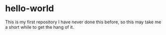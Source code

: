 # hello-world
This is my first repository
I have never done this before, so this may take me a short while to get the hang of it. 
